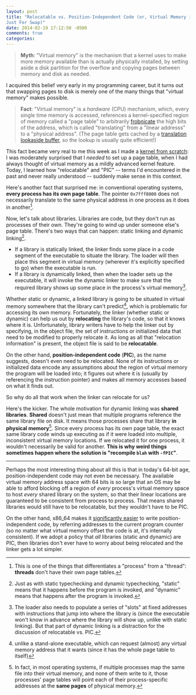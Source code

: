 ```yaml
---
layout: post
title: "Relocatable vs. Position-Independent Code (or, Virtual Memory isn't
Just For Swap)"
date: 2014-02-19 17:12:50 -0500
comments: true
categories: 
---
```


> **Myth**: "Virtual memory" is the mechanism that a kernel uses to make more
> memory available than is actually physically installed, by setting aside a
> disk partition for the overflow and copying pages between memory and disk as
> needed.

I acquired this belief very early in my programming career, but it turns out
that swapping pages to disk is merely one of the many things that "virtual
memory" makes possible.

> **Fact**: "Virtual memory" is a _hardware_ (CPU) mechanism, which, every
> single time memory is accessed, references a kernel-specified region of memory
> called a "page table" to arbitrarily
> [frobnicate](http://www.catb.org/jargon/html/F/frobnicate.html) the high bits
> of the address, which is called "translating" from a "linear addresss" to a
> "physical address". (The page table gets cached by a [translation lookaside
> buffer](http://en.wikipedia.org/wiki/Translation_lookaside_buffer), so the
> lookup is usually quite efficient!)

This fact became very real to me this week as I made a [kernel from
scratch](/blog/2014/02/18/kernel-from-scratch/): I was moderately surprised
that I _needed_ to set up a page table, when I had always thought of virtual
memory as a mildly advanced kernel feature. Today, I learned how "relocatable"
and "PIC" -- terms I'd encountered in the past and never really understood --
suddenly make sense in this context.  <!-- more -->

Here's another fact that surprised me: in conventional operating systems,
**every process has its own page table**. The pointer `0x7fff8000` does not
necessarily translate to the same physical address in one process as it does in
another[^1].

Now, let's talk about libraries. Libraries are code, but they don't run as
processes of their own. They're going to wind up under someone else's page
table. There's two ways that can happen: static linking and dynamic linking[^2].

 * If a library is statically linked, the linker finds some place in a code
segment of the executable to situate the library. The loader will then place
this segment in virtual memory (wherever it's explicitly specified to go) when
the executable is run.
 * If a library is dynamically
linked, then when the loader sets up the executable, it will invoke the dynamic
linker to make sure that the
required library shows up some place in the process's virtual memory[^3]. 

Whether static or dynamic, a linked library is going to be situated in virtual
memory somewhere that the library can't predict[^4], which is problematic for
accessing its own memory.  Fortunately, the linker (whether static or dynamic)
can help us out by **relocating** the library's code, so that it knows where it
is.  Unfortunately, library writers have to help the linker out by specifying,
in the object file, the set of instructions or initialized data that need to be
modified to properly relocate it. As long as all that "relocation information"
is present, the object file is said to be **relocatable**.

On the other hand, **position-independent code** (**PIC**), as the name
suggests, doesn't even need to be relocated. None of its instructions or
initialized data encode any assumptions about the region of virtual memory the
program will be loaded into; it figures out where it is (usually by referencing
the instruction pointer) and makes all memory accesses based on what it finds
out.

So why do all that work when the linker can relocate for us?

Here's the kicker. The whole motivation for dynamic linking was **shared
libraries**. **Shared** doesn't just mean that multiple programs reference the
same library file on disk. It means those processes share that library **in
physical memory**[^5].  Since every process has its own page table, the exact
same library code winds up executing as if it were loaded into multiple,
inconsistent virtual memory locations.  If we relocated it for one process, it
wouldn't necessarily be valid for another. **This is why weird things sometimes
happen where the solution is "recompile `blah` with `-fPIC`"**.

* * *

Perhaps the most interesting thing about all this is that in today's 64-bit age,
position-independent code may not even be necessary. The available virtual
memory address space with 64 bits is so large that an OS may be able to afford
blocking off a region of _every_ process's virtual memory space to host _every_
shared library on the system, so that their linear locations are guaranteed to
be consistent from process to process. That means shared libraries would still
have to be relocatable, but they wouldn't have to be PIC.

On the other hand, x86_64 makes it [significantly
easier](http://eli.thegreenplace.net/2011/11/11/position-independent-code-pic-in-shared-libraries-on-x64/)
to write position-independent code, by referring addresses to the current
program counter (so no matter what virtual memory offset the code is at, it's
internally consistent). If we adopt a policy that _all_ libraries (static and
dynamic) are PIC, then libraries don't ever have to worry about being relocated
and the linker gets a lot simpler.

[^1]: This is one of the things that differentiates a "process" from a "thread": **threads** don't have their own page tables.
[^2]: Just as with static typechecking and dynamic typechecking, "static" means that it happens before the program is invoked, and "dynamic" means that happens after the program is invoked.
[^3]: The loader also needs to populate a series of "slots" at fixed addresses with instructions that jump into where the library is (since the executable won't know in advance where the library will show up, unlike with static linking). But that part of dynamic linking is a distraction for the discussion of relocatable vs. PIC.
[^4]: unlike a stand-alone executable, which can request (almost) any virtual memory address that it wants (since it has the whole page table to itself)
[^5]: In fact, in most operating systems, if multiple processes map the same file into their virtual memory, and none of them write to it, those processes' page tables will point each of their process-specific addresses at the **same pages** of physical memory.
